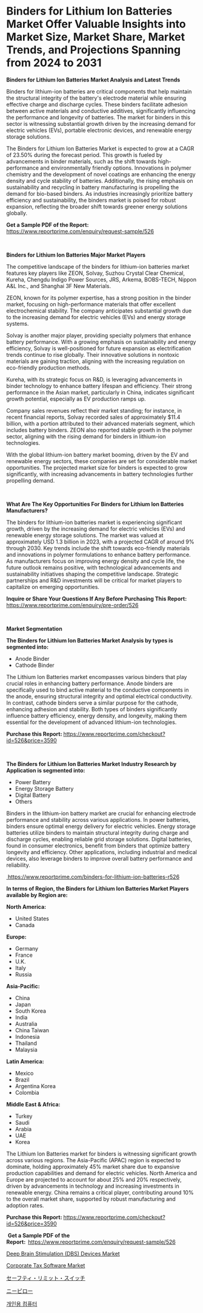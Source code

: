 <p><h1>Binders for Lithium Ion Batteries Market Offer Valuable Insights into Market Size, Market Share, Market Trends, and Projections Spanning from 2024 to 2031</h1></p><p><strong>Binders for Lithium Ion Batteries Market Analysis and Latest Trends</strong></p>
<p><p>Binders for lithium-ion batteries are critical components that help maintain the structural integrity of the battery's electrode material while ensuring effective charge and discharge cycles. These binders facilitate adhesion between active materials and conductive additives, significantly influencing the performance and longevity of batteries. The market for binders in this sector is witnessing substantial growth driven by the increasing demand for electric vehicles (EVs), portable electronic devices, and renewable energy storage solutions.</p><p>The Binders for Lithium Ion Batteries Market is expected to grow at a CAGR of 23.50% during the forecast period. This growth is fueled by advancements in binder materials, such as the shift towards high-performance and environmentally friendly options. Innovations in polymer chemistry and the development of novel coatings are enhancing the energy density and cycle stability of batteries. Additionally, the rising emphasis on sustainability and recycling in battery manufacturing is propelling the demand for bio-based binders. As industries increasingly prioritize battery efficiency and sustainability, the binders market is poised for robust expansion, reflecting the broader shift towards greener energy solutions globally.</p></p>
<p><strong>Get a Sample PDF of the Report:&nbsp;</strong> <a href="https://www.reportprime.com/enquiry/request-sample/526">https://www.reportprime.com/enquiry/request-sample/526</a></p>
<p>&nbsp;</p>
<p><strong>Binders for Lithium Ion Batteries Major Market Players</strong></p>
<p><p>The competitive landscape of the binders for lithium-ion batteries market features key players like ZEON, Solvay, Suzhou Crystal Clear Chemical, Kureha, Chengdu Indigo Power Sources, JRS, Arkema, BOBS-TECH, Nippon A&L Inc., and Shanghai 3F New Materials. </p><p>ZEON, known for its polymer expertise, has a strong position in the binder market, focusing on high-performance materials that offer excellent electrochemical stability. The company anticipates substantial growth due to the increasing demand for electric vehicles (EVs) and energy storage systems. </p><p>Solvay is another major player, providing specialty polymers that enhance battery performance. With a growing emphasis on sustainability and energy efficiency, Solvay is well-positioned for future expansion as electrification trends continue to rise globally. Their innovative solutions in nontoxic materials are gaining traction, aligning with the increasing regulation on eco-friendly production methods.</p><p>Kureha, with its strategic focus on R&D, is leveraging advancements in binder technology to enhance battery lifespan and efficiency. Their strong performance in the Asian market, particularly in China, indicates significant growth potential, especially as EV production ramps up. </p><p>Company sales revenues reflect their market standing; for instance, in recent financial reports, Solvay recorded sales of approximately $11.4 billion, with a portion attributed to their advanced materials segment, which includes battery binders. ZEON also reported stable growth in the polymer sector, aligning with the rising demand for binders in lithium-ion technologies.</p><p>With the global lithium-ion battery market booming, driven by the EV and renewable energy sectors, these companies are set for considerable market opportunities. The projected market size for binders is expected to grow significantly, with increasing advancements in battery technologies further propelling demand.</p></p>
<p>&nbsp;</p>
<p><strong>What Are The Key Opportunities For Binders for Lithium Ion Batteries Manufacturers?</strong></p>
<p><p>The binders for lithium-ion batteries market is experiencing significant growth, driven by the increasing demand for electric vehicles (EVs) and renewable energy storage solutions. The market was valued at approximately USD 1.3 billion in 2023, with a projected CAGR of around 9% through 2030. Key trends include the shift towards eco-friendly materials and innovations in polymer formulations to enhance battery performance. As manufacturers focus on improving energy density and cycle life, the future outlook remains positive, with technological advancements and sustainability initiatives shaping the competitive landscape. Strategic partnerships and R&D investments will be critical for market players to capitalize on emerging opportunities.</p></p>
<p><strong>Inquire or Share Your Questions If Any Before Purchasing This Report:</strong> <a href="https://www.reportprime.com/enquiry/pre-order/526">https://www.reportprime.com/enquiry/pre-order/526</a></p>
<p>&nbsp;</p>
<p><strong>Market Segmentation</strong></p>
<p><strong>The Binders for Lithium Ion Batteries Market Analysis by types is segmented into:</strong></p>
<p><ul><li>Anode Binder</li><li>Cathode Binder</li></ul></p>
<p><p>The Lithium Ion Batteries market encompasses various binders that play crucial roles in enhancing battery performance. Anode binders are specifically used to bind active material to the conductive components in the anode, ensuring structural integrity and optimal electrical conductivity. In contrast, cathode binders serve a similar purpose for the cathode, enhancing adhesion and stability. Both types of binders significantly influence battery efficiency, energy density, and longevity, making them essential for the development of advanced lithium-ion technologies.</p></p>
<p><strong>Purchase this Report:&nbsp;</strong><a href="https://www.reportprime.com/checkout?id=526&price=3590">https://www.reportprime.com/checkout?id=526&price=3590</a></p>
<p>&nbsp;</p>
<p><strong>The Binders for Lithium Ion Batteries Market Industry Research by Application is segmented into:</strong></p>
<p><ul><li>Power Battery</li><li>Energy Storage Battery</li><li>Digital Battery</li><li>Others</li></ul></p>
<p><p>Binders in the lithium-ion battery market are crucial for enhancing electrode performance and stability across various applications. In power batteries, binders ensure optimal energy delivery for electric vehicles. Energy storage batteries utilize binders to maintain structural integrity during charge and discharge cycles, enabling reliable grid storage solutions. Digital batteries, found in consumer electronics, benefit from binders that optimize battery longevity and efficiency. Other applications, including industrial and medical devices, also leverage binders to improve overall battery performance and reliability.</p></p>
<p><a href="https://www.reportprime.com/binders-for-lithium-ion-batteries-r526">&nbsp;https://www.reportprime.com/binders-for-lithium-ion-batteries-r526</a></p>
<p><strong>In terms of Region, the Binders for Lithium Ion Batteries Market Players available by Region are:</strong></p>
<p>
    <p> <strong> North America: </strong>
        <ul>
            <li>United States</li>
            <li>Canada</li>
        </ul>
        </p> 
    <p> <strong> Europe: </strong>
        <ul>
            <li>Germany</li>
            <li>France</li>
            <li>U.K.</li>
            <li>Italy</li>
            <li>Russia</li>
        </ul>
        </p> 
    <p> <strong> Asia-Pacific: </strong>
        <ul>
            <li>China</li>
            <li>Japan</li>
            <li>South Korea</li>
            <li>India</li>
            <li>Australia</li>
            <li>China Taiwan</li>
            <li>Indonesia</li>
            <li>Thailand</li>
            <li>Malaysia</li>
        </ul>
        </p> 
    <p> <strong> Latin America: </strong>
        <ul>
            <li>Mexico</li>
            <li>Brazil</li>
            <li>Argentina Korea</li>
            <li>Colombia</li>
        </ul>
        </p> 
    <p> <strong> Middle East & Africa: </strong>
        <ul>
            <li>Turkey</li>
            <li>Saudi</li>
            <li>Arabia</li>
            <li>UAE</li>
            <li>Korea</li>
        </ul>
    </p>
    </p>
<p><p>The Lithium Ion Batteries market for binders is witnessing significant growth across various regions. The Asia-Pacific (APAC) region is expected to dominate, holding approximately 45% market share due to expansive production capabilities and demand for electric vehicles. North America and Europe are projected to account for about 25% and 20% respectively, driven by advancements in technology and increasing investments in renewable energy. China remains a critical player, contributing around 10% to the overall market share, supported by robust manufacturing and adoption rates.</p></p>
<p><strong>Purchase this Report: </strong><a href="https://www.reportprime.com/checkout?id=526&price=3590">https://www.reportprime.com/checkout?id=526&price=3590</a></p>
<p>&nbsp;<strong>Get a Sample PDF of the Report:&nbsp;&nbsp;</strong><a href="https://www.reportprime.com/enquiry/request-sample/526">https://www.reportprime.com/enquiry/request-sample/526</a></p>
<p><strong></strong></p>
<p><p><a href="https://issuu.com/reportprime-2/docs/deep-brain-stimulation-dbs-devices-_a21ce9863e7d36">Deep Brain Stimulation (DBS) Devices Market</a></p><p><a href="https://medium.com/@jackiegrady1910/corporate-tax-software-market-trends-and-market-growth-outlook-2024-2031-33e17ccee3a8">Corporate Tax Software Market</a></p><p><a href="https://medium.com/@tubbs463/%E5%AE%89%E5%85%A8%E3%83%AA%E3%83%9F%E3%83%83%E3%83%88%E3%82%B9%E3%82%A4%E3%83%83%E3%83%81%E5%B8%82%E5%A0%B4%E3%81%AE%E4%BA%88%E6%B8%AC-%E5%B8%82%E5%A0%B4%E3%81%AE%E5%82%BE%E5%90%91%E3%81%8A%E3%82%88%E3%81%B3%E5%BD%B1%E9%9F%BF%E5%88%86%E6%9E%90-2024%E5%B9%B4-2031%E5%B9%B4-3d2b75226100">セーフティ・リミット・スイッチ</a></p><p><a href="https://medium.com/@tubbs463/%E8%86%9D%E7%94%A8%E6%9E%95%E5%B8%82%E5%A0%B4%E3%81%AE%E8%A9%B3%E7%B4%B0%E8%AA%BF%E6%9F%BB-%E3%83%88%E3%83%AC%E3%83%B3%E3%83%89-%E5%B8%82%E5%A0%B4%E3%82%BB%E3%82%B0%E3%83%A1%E3%83%B3%E3%83%86%E3%83%BC%E3%82%B7%E3%83%A7%E3%83%B3-%E7%AB%B6%E4%BA%89%E5%88%86%E6%9E%90-c8d2fdd5e142">ニーピロー</a></p><p><a href="https://medium.com/@jennaduke56/%EA%B0%9C%EC%9D%B8%EC%9A%A9-%EC%BB%B4%ED%93%A8%ED%84%B0-%EC%8B%9C%EC%9E%A5-%EA%B7%9C%EB%AA%A8-%EC%8B%9C%EC%9E%A5-%EC%84%B8%EB%B6%84%ED%99%94-%EC%8B%9C%EC%9E%A5-%EB%8F%99%ED%96%A5-%EB%B0%8F-2031%EB%85%84%EA%B9%8C%EC%A7%80%EC%9D%98-%EC%84%B1%EC%9E%A5-%EB%B6%84%EC%84%9D-%EC%98%88%EC%B8%A1-d8e33be385b7">개인용 컴퓨터</a></p></p>